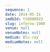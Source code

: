 ```yaml
---
sequence: 1
date: 2014-05-31
imdbId: tt0080923
slug: inferno-1980
venue: null
venueNotes: null
medium: Blu-ray
mediumNotes: null
---
```


